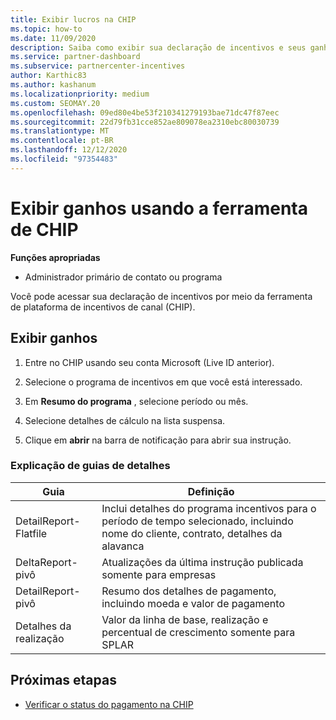 ```yaml
---
title: Exibir lucros na CHIP
ms.topic: how-to
ms.date: 11/09/2020
description: Saiba como exibir sua declaração de incentivos e seus ganhos na ferramenta CHIP (plataforma de incentivos de canal).
ms.service: partner-dashboard
ms.subservice: partnercenter-incentives
author: Karthic83
ms.author: kashanum
ms.localizationpriority: medium
ms.custom: SEOMAY.20
ms.openlocfilehash: 09ed80e4be53f210341279193bae71dc47f87eec
ms.sourcegitcommit: 22d79fb31cce852ae809078ea2310ebc80030739
ms.translationtype: MT
ms.contentlocale: pt-BR
ms.lasthandoff: 12/12/2020
ms.locfileid: "97354483"
---
```

# <a name="view-earnings-using-the-chip-tool"></a>Exibir ganhos usando a ferramenta de CHIP

**Funções apropriadas**

- Administrador primário de contato ou programa

Você pode acessar sua declaração de incentivos por meio da ferramenta de plataforma de incentivos de canal (CHIP).

## <a name="view-earnings"></a>Exibir ganhos

1. Entre no CHIP usando seu conta Microsoft (Live ID anterior).

2. Selecione o programa de incentivos em que você está interessado.

3. Em **Resumo do programa** , selecione período ou mês. 
1. Selecione detalhes de cálculo na lista suspensa.
1.  Clique em **abrir** na barra de notificação para abrir sua instrução.

### <a name="explanation-of-details-tabs"></a>Explicação de guias de detalhes

|**Guia**|**Definição**|
|-------------|--------------------------|
|DetailReport-Flatfile|Inclui detalhes do programa incentivos para o período de tempo selecionado, incluindo nome do cliente, contrato, detalhes da alavanca|
|DeltaReport-pivô|Atualizações da última instrução publicada somente para empresas|
|DetailReport-pivô|Resumo dos detalhes de pagamento, incluindo moeda e valor de pagamento|
|Detalhes da realização|Valor da linha de base, realização e percentual de crescimento somente para SPLAR|

## <a name="next-steps"></a>Próximas etapas

- [Verificar o status do pagamento na CHIP](chip-payment-status.md)